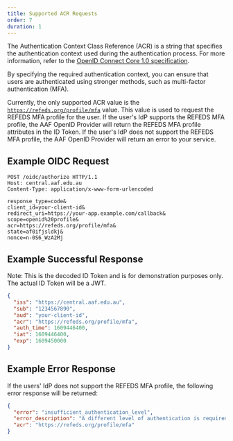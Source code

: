 ```yaml
---
title: Supported ACR Requests
order: 7
duration: 1
---
```



The Authentication Context Class Reference (ACR) is a string that specifies the authentication context used during the authentication process. For more information, refer to the [OpenID Connect Core 1.0 specification](https://openid.net/specs/openid-connect-core-1_0.html#acrSemantics).

By specifying the required authentication context, you can ensure that users are authenticated using stronger methods, such as multi-factor authentication (MFA).

Currently, the only supported ACR value is the [`https://refeds.org/profile/mfa`](https://refeds.org/profile/mfa) value. This value is used to request the REFEDS MFA profile for the user. If the user's IdP supports the REFEDS MFA profile, the AAF OpenID Provider will return the REFEDS MFA profile attributes in the ID Token. If the user's IdP does not support the REFEDS MFA profile, the AAF OpenID Provider will return an error to your service.

## Example OIDC Request

```http
POST /oidc/authorize HTTP/1.1
Host: central.aaf.edu.au
Content-Type: application/x-www-form-urlencoded

response_type=code&
client_id=your-client-id&
redirect_uri=https://your-app.example.com/callback&
scope=openid%20profile&
acr=https://refeds.org/profile/mfa&
state=af0ifjsldkj&
nonce=n-0S6_WzA2Mj
```

## Example Successful Response

<p class="callout-info">Note: This is the decoded ID Token and is for demonstration purposes only. The actual ID Token will be a JWT. </p>

```json
{
  "iss": "https://central.aaf.edu.au",
  "sub": "1234567890",
  "aud": "your-client-id",
  "acr": "https://refeds.org/profile/mfa",
  "auth_time": 1609446400,
  "iat": 1609446400,
  "exp": 1609450000
}
```

## Example Error Response

If the users' IdP does not support the REFEDS MFA profile, the following error response will be returned:

```json
{
  "error": "insufficient_authentication_level",
  "error_description": "A different level of authentication is required",
  "acr": "https://refeds.org/profile/mfa"
}
```